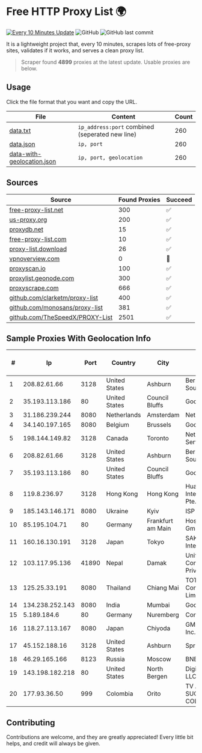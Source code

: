 
# Free HTTP Proxy List 🌍

[![Every 10 Minutes Update](https://github.com/mertguvencli/http-proxy-list/actions/workflows/main.yml/badge.svg?branch=main)](https://github.com/mertguvencli/http-proxy-list/actions/workflows/main.yml)
![GitHub](https://img.shields.io/github/license/mertguvencli/http-proxy-list)
![GitHub last commit](https://img.shields.io/github/last-commit/mertguvencli/http-proxy-list)

It is a lightweight project that, every 10 minutes, scrapes lots of free-proxy sites, validates if it works, and serves a clean proxy list.


> Scraper found **4899** proxies at the latest update. Usable proxies are below.

## Usage

Click the file format that you want and copy the URL.


|File|Content|Count|
|----|-------|-----|
|[data.txt](https://raw.githubusercontent.com/mertguvencli/http-proxy-list/main/proxy-list/data.txt)|`ip_address:port` combined (seperated new line)|260|
|[data.json](https://raw.githubusercontent.com/mertguvencli/http-proxy-list/main/proxy-list/data.json)|`ip, port`|260|
|[data-with-geolocation.json](https://raw.githubusercontent.com/mertguvencli/http-proxy-list/main/proxy-list/data-with-geolocation.json)|`ip, port, geolocation`|260|

## Sources

|Source|Found Proxies|Succeed|
|------|-------------|-------|
|[free-proxy-list.net](https://free-proxy-list.net)|300|✅|
|[us-proxy.org](https://www.us-proxy.org)|200|✅|
|[proxydb.net](http://proxydb.net)|15|✅|
|[free-proxy-list.com](https://free-proxy-list.com/?page=&port=&type%5B%5D=http&type%5B%5D=https&up_time=0&search=Search)|10|✅|
|[proxy-list.download](https://www.proxy-list.download/HTTP)|26|✅|
|[vpnoverview.com](https://vpnoverview.com/privacy/anonymous-browsing/free-proxy-servers)|0|🚫|
|[proxyscan.io](https://www.proxyscan.io)|100|✅|
|[proxylist.geonode.com](https://proxylist.geonode.com/api/proxy-list?limit=300&page=1&sort_by=lastChecked&sort_type=desc&protocols=http,https)|300|✅|
|[proxyscrape.com](https://api.proxyscrape.com/v2/?request=displayproxies&protocol=http&timeout=10000&country=all&ssl=all&anonymity=all)|666|✅|
|[github.com/clarketm/proxy-list](https://raw.githubusercontent.com/clarketm/proxy-list/master/proxy-list-raw.txt)|400|✅|
|[github.com/monosans/proxy-list](https://raw.githubusercontent.com/monosans/proxy-list/main/proxies/http.txt)|381|✅|
|[github.com/TheSpeedX/PROXY-List](https://raw.githubusercontent.com/TheSpeedX/PROXY-List/master/http.txt)|2501|✅|


## Sample Proxies With Geolocation Info

|#|Ip|Port|Country|City|Internet Service Provider|
|-|--|----|-------|----|-------------------------|
|1|208.82.61.66|3128|United States|Ashburn|Bernardi Sounds|
|2|35.193.113.186|80|United States|Council Bluffs|Google LLC|
|3|31.186.239.244|8080|Netherlands|Amsterdam|NetSkope Inc|
|4|34.140.197.165|8080|Belgium|Brussels|Google LLC|
|5|198.144.149.82|3128|Canada|Toronto|Netminders Server Hosting|
|6|208.82.61.66|3128|United States|Ashburn|Bernardi Sounds|
|7|35.193.113.186|80|United States|Council Bluffs|Google LLC|
|8|119.8.236.97|3128|Hong Kong|Hong Kong|Huawei International Pte. Ltd.|
|9|185.143.146.171|8080|Ukraine|Kyiv|ISP UTELS|
|10|85.195.104.71|80|Germany|Frankfurt am Main|Host Europe GmbH|
|11|160.16.130.191|3128|Japan|Tokyo|SAKURA Internet Inc.|
|12|103.117.95.136|41890|Nepal|Damak|Unified Communication Private Limited|
|13|125.25.33.191|8080|Thailand|Chiang Mai|TOT Public Company Limited|
|14|134.238.252.143|8080|India|Mumbai|Google LLC|
|15|5.189.184.6|80|Germany|Nuremberg|Contabo GmbH|
|16|118.27.113.167|8080|Japan|Chiyoda|GMO Internet, Inc.|
|17|45.152.188.16|3128|United States|Ashburn|Sprint|
|18|46.29.165.166|8123|Russia|Moscow|BNET|
|19|143.198.182.218|80|United States|North Bergen|DigitalOcean, LLC|
|20|177.93.36.50|999|Colombia|Orito|TV AZTECA SUCURSAL COLOMBIA|



## Contributing

Contributions are welcome, and they are greatly appreciated! Every
little bit helps, and credit will always be given.


